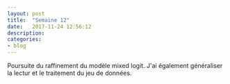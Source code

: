 ```yaml
---
layout: post
title:  "Semaine 12"
date:   2017-11-24 12:56:12
description:
categories:
- blog
---
```


Poursuite du raffinement du modèle mixed logit. J'ai également généraliser la lectur et le traitement du jeu de données.
